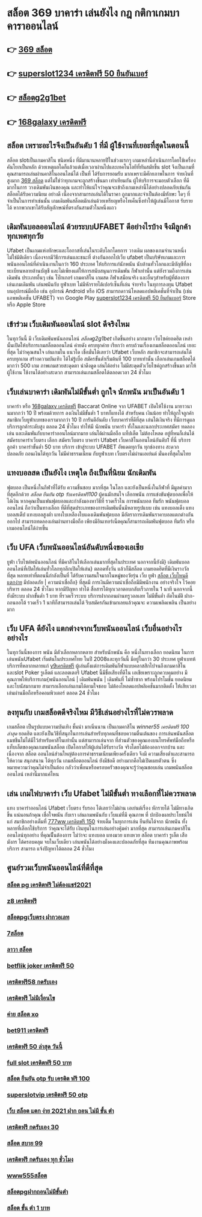 # สล็อต 369 บาคาร่า เล่นยังไง กฎ กติกาเกมบาคาราออนไลน์

## 👉 [369 สล็อต](https://ufabetpgufa.ufax.win/)
## 👉 [superslot1234 เครดิตฟรี 50 ยืนยันเบอร์](https://ufa7777.ufax.win/)
## 👉 [สล็อตg2g1bet](https://ufa7777.ufax.win/)
## 👉 [168galaxy เครดิตฟรี](https://ufa7777.ufax.win/)

## สล็อต  เพราะอะไรจึงเป็นอันดับ 1  ที่มี ผู้ใช้งานที่เยอะที่สุดในตอนนี้

 สล็อต slotเป็นเกมคาสิโน ชนิดหนึ่ง ที่มีมานานหลายปีในช่วงแรกๆ เกมเหล่านี้ดำเนินการโดยใช้เครื่องคันโยกเป็นหลัก ด้วยเหตุผลใดก็แล้วแต่เมื่อเวลาผ่านไปและเทคโนโลยีที่ทันสมัยขึ้น  slot จึงเป็นเกมที่คุณสามารถเล่นผ่านคาสิโนออนไลน์ได้ เป็นที่ ได้รับการยอมรับ มากเพราะมีศักยภาพในการ จ่ายเงินที่สูงมาก [369 สล็อต](https://ufa7777.ufax.win/) แต่ไม่ใช่ว่าทุกเกมจะถูกสร้างขึ้นมา เท่าเทียมกัน ผู้ให้บริการจะมอบตัวเลือก ที่ดีมากในการ วางเดิมพันเงินของคุณ และทำให้แน่ใจว่าคุณจะเข้าถึงเกมเหล่านี้ได้อย่างปลอดภัยเช่นกัน สล็อตได้รับความนิยม อย่างดี เนื่องจากสามารถเล่นได้ในราคา ถูกมากและจำเป็นต้องมีทักษะ ใดๆ ที่จำเป็นในการทำเช่นนั้น เกมเดิมพันสล็อตมักเล่นด้วยเหรียญหรือโทเค็นซึ่งทำให้ผู้เล่นมีโอกาส รับรายได้ หากพวกเขาได้รับสัญลักษณ์ที่ตรงกันสามตัวในหนึ่งแถว


##  เดิมพันบอลออนไลน์ ด้วยระบบUFABET ดีอย่างไรบ้าง จึงมีลูกค้าทุกเพศทุกวัย

Ufabet เป็นเกมแห่งทักษะและโอกาสที่เล่นในระดับโลกโดยการ วางเดิม ผลของเกมจำนวนหนึ่ง ไม่ใช่มิติเดียว เนื่องจากมีวิธีการเล่นและชนะที่ ต่างกันออกไปเว็บ ufabet เป็นบริษัทเกมและการ พนันออนไลน์ที่ดำเนินงานในกว่า 160 ประเทศ ให้บริการแก่นักพนัน นับล้านทั่วโลกและมีบัญชีที่ลงทะเบียนหลายล้านบัญชี และไม่เพียงแต่ให้การสนับสนุนการเดิมพัน กีฬาเท่านั้น แต่ยังรวมถึงการเล่นเดิมพัน ประเภทอื่นๆ เช่น โป๊กเกอร์ เกมคาสิโน เกมสด กีฬาเสมือนจริง และอื่นๆสำหรับผู้ที่ต้องการเล่นเกมเดิมพัน เล่นพนันกับ ยูฟ่าเบท ไม่มีหักรายได้เปอร์เซ็นที่เล่น จ่ายจริง ในทุการลงทุน Ufabet  บนอุปกรณ์มือถือ เช่น อุปกรณ์ Android หรือ iOS สามารถดาวน์โหลดแอปพลิเคชั่นที่จำเป็น (เช่น แอพพลิเคชั่น UFABET) จาก Google Play [superslot1234 เครดิตฟรี 50 ยืนยันเบอร์](https://ufa7777.ufax.win/) Store หรือ Apple Store 


##  เข้าร่วม  เว็บเดิมพันออนไลน์  slot  ดีจริงไหม

ในทุกวันนี้ มี เว็บเดิมพันพนันออนไลน์ *สล็อตg2g1bet* เกิดขึ้นอย่าง มากมาย เว็บไซค์ยอดฮิต เหล่านั้นเปิดให้บริการเกมสล็อตออนไลน์ ค่ายดัง ครบทุกค่าย  เรียกว่า  ครบถ้วนเรื่องเกมสล็อตออนไลน์ เยอะที่สุด ไม่ว่าคุณสนใจ เล่นเกมใน แนวใด   เชื่อมั่นได้เลยว่า  Ufabet เว็บหลัก สมาชิกจะสามารถเล่นได้ครบทุกเกม สร้างความบันเทิง ได้ไม่รู้เบื่อ สมัครขั้นต่ำเริ่มต้นที่ 100 บาทเท่านั้น เลือกเล่นเกมสล็อตได้มากว่า 500 เกม ภาพเกมสวยสะดุดตา น่าดึงดูด เล่นได้อย่าง ไม่มีสะดุดตัวเว็บไซค์ถูกสร้างขึ้นมา มาให้ ผู้ใช้งาน ใช้งานได้อย่างสะดวก สามารถเล่นเกมสล็อตได้ตลอดเวลา 24 ชั่วโมง

##  เว็บเล่นบาคาร่า  เดิมพันไม่มีขั้นต่ำ ถูกใจ นักพนัน มาเป็นอันดับ 1

บาคาร่า หรือ [168galaxy เครดิตฟรี](https://ufabetpgufa.ufax.win/) Baccarat Online จาก UFABET  เปิดให้ใช้งาน มายาวนานมากกว่า 10 ปี พร้อมด้วยการ  ลงเงินไม่มีขั้นต่ำ 1 บาทก็แทงได้ สำหรับคน  เงินน้อย ทำให้ถูกใจลูกค้า สมาชิกเว็บยูฟ่าเบทของเรามากกว่า 10 ปี การันตีอันดับ เว็บบาคาร่าที่ดีที่สุด   เล่นได้เงินจริง   ที่มีการดูแลบริการลูกค้าระดับสูง ตลอด 24 ชั่วโมง ทำให้มี นักพนัน บาคาร่า ทั้งในและนอกประเทศสมัคร ทดลองเล่น และเดิมพันกับบาคาร่าออนไลน์มากมาย เล่นได้ผ่านมือถือ แท็ปเล็ต ไม่ต้องโหลด อยู่ที่หนก็เล่นได้ สมัครบาคาร่าเว็บตรง เลือก สมัครเว็บตรง บาคาร่า Ufabet   เว็บคาสิโนออนไลน์อันดับ1 ที่นี่ บริการลูกค้า บาคาร่าขั้นต่ำ 50 บาท บริการ  เข้าสู่ระบบ UFABET อัพเดตทุกวัน ทุกช่องทาง สะดวก ปลอดภัย ถอนเงินได้ทุกวัน ไม่มีค่าธรรมเนียม กับยูฟ่าเบท เว็บตรงไม่ผ่านเอเย่นต์ มั่นคงที่สุดในไทย


##  แทงบอลสด   เป็นยังไง เหตุใด ถึงเป็นที่นิยม นักเดิมพัน 

ฟุตบอล  เป็นหนึ่งในกีฬาที่ได้รับ ความชื่นชอบ  มากที่สุด ในโลก และยังเป็นหนึ่งในกีฬาที่ มีมูลค่ามากที่สุดอีกด้วย *สล็อต ยืนยัน otp รับเครดิตฟรี100* ผู้คนมักสนใจ  เลือกพนัน การแข่งขันฟุตบอลเพื่อให้ได้เงิน หากคุณเป็นแฟนฟุตบอลและกำลังมองหาวิธีที่ รวดเร็วใน การพนันบอล  ทีมรัก  พนันฟุตบอลออนไลน์  ถือว่าเป็นทางเลือก ที่ดีที่สุดประเภทของการเดิมพันนั้นมีหลายรูปแบบ เช่น แทงบอลเต็ง แทงบอลสเต็ป แทงบอลสูงต่ำ แทงใบเหลืองใบแดงเดิมพันฟุตบอล มีอัตราการเดิมพันราคาบอลแตกต่างกันออกไป สามารถทดลองเล่นผ่านทางมือถือ เพียงมีอินเทอร์เน็ตคุณก็สามารถเดิมพันฟุตบอล  ทีมรัก หรือเกมออนไลน์ได้ง่ายขึ้น


## เว็บ UFA เว็บพนันออนไลน์อันดับหนึ่งของเอเชีย

 ยูฟ่า  เว็บไซต์พนันออนไลน์ ที่มีคาสิโนให้เลือกเล่นมากที่สุดในประเทศ นอกจากนี้ยังมี} เดิมพันบอลออนไลน์ที่เปิดให้เล่นทั่วโลกทุกลีกเปิดให้เล่น} ตลอดทั้งวัน  แล้วก็มีสล็อต  เกมยอดฮิตที่มีเงินรางวัล ที่สุด หลายเท่าที่ตอนนี้กำลังเป็นที่ ได้รับความสนใจมากในหมู่ของวัยรุ่น  เว็บ ยูฟ่า [สล็อต เว็บไหนดี แตกง่าย](https://ufabetpgufa.ufax.win/) มีปลอดภัย | ความน่าเชื่อถือ} ที่สุดมี การเงินมีความน่าเชื่อถือมีมีพนักงาน อย่างจริงใจ ไว้คอย บริหาร ตลอด 24 ชั่วโมง  หากมีปัญหา ทำได้  สื่อสารได้ทุกเวลาตอบกลับเร็วภายใน 1 นาที นอกจากนี้ยังมีระบบ ฝากขั้นต่ำ 1 บาท ที่รวดเร็วระบบ บริการฝากถอนผ่านทรูวอลเลท ไม่มีขั้นต่ำ อัตโนมัติ ฝาก-ถอนออโต้ รวดเร็ว 1 นาทีก็สามารถเล่นได้ รีบสมัครกันเข้ามาเลยแล้วคุณจะ ความเพลิดเพลิน เป็นอย่างมาก



## เว็บ UFA ดียังไง แตกต่างจากเว็บพนันออนไลน์ เว็บอื่นอย่างไรอย่างไร

 ในทุกวันนี้ของการ พนัน มีตัวเลือกหลากหลาย สำหรับนักพนัน  คือ หนึ่งในทางเลือก ยอดนิยม ในการเล่นพนันUfabet เริ่มต้นในประเทศไทย ในปี 2008และทุกวันนี้ มีอยู่ในกว่า 30 ประเทศ ยูฟ่าเบทห้บริการที่หลากหลายแก่ [y9เครดิตฟรี](https://ufa7777.ufax.win/) ผู้เล่นตั้งแต่การเดิมพันกีฬาแบบคลาสสิกไปจนถึงเกมคาสิโนและslot  Poker รูเล็ตต์ และลอตเตอรี  Ufabet นี้มีชื่อเสียงที่ดีใน เอเชียเพราะถูกควบคุมอย่าง มีคุณภาพให้บริการเกม{พนันออนไลน์ | เดิมพันพนัน | เดิมพันที่ ไม่ซ้ำซาก พร้อมโปรโมชั่น ยอดนิยม และโบนัสมากมาย สามารถเลือกเล่นเกมได้ตามใจชอบ  ไม่ต้องโหลดแอปพลิเคชั่นมากติดตั้ง ให้เสียเวลาเล่นผ่านมือถือหรือคอมพิวเตอร์ ตลอด 24 ชั่วโมง 


## ลงทุนกับ เกมสล็อตดีจริงไหม มีวิธีเล่นอย่างไรที่ไม่ควรพลาด

เกมสล็อต เป็นรูปแบบความบันเทิง ชั้นนำ  มาเนิ่นนาน เป็นเกมคาสิโน *winner55 เครดิตฟรี 100 ล่าสุด* ยอดฮิต และยังเป็นวิธีที่สนุกในการเล่นสำหรับทุกคนที่ชอบความตื่นเต้นของ การเล่นพนันสล็อตแมชชีนไม่ได้มีไว้สำหรับคาสิโนเท่านั้น แต่สามารถเล่นจาก ที่ส่วนตัวของคุณเองบนโทรศัพท์มือถือหรือแท็บเล็ตของคุณเกมพนันสล็อต เปิดโอกาสให้ผู้เล่นได้รับรางวัล จริงโดยไม่ต้องออกจากบ้าน และเนื่องจาก สล็อต ออนไลน์ส่วนใหญ่ต้องการค่าธรรมเนียมเพียงครั้งเดียว จึงมี ความเสี่ยงต่ำและสามารถให้ความ สนุกสนาน  ได้ทุกวัน เกมสล็อตออนไลน์ ยังมีข้อดี อย่างมากคือไม่เปิดเผยตัวตน ซึ่งหมายความว่าคุณไม่จำเป็นต้อง กลัวว่าเพื่อนหรือครอบครัวของคุณจะรู้ว่าคุณชอบเล่น เกมพนันสล็อตออนไลน์ เหล่านี้มากแค่ไหน


## เล่น เกมไพ่บาคาร่า  เว็บ Ufabet ไม่มีขั้นต่ำ ทางเลือกที่ไม่ควรพลาด

แทง บาคาร่าออนไลน์ Ufabet เว็บตรง  รับรอง ได้เลยว่าไม่ผ่าน เอเย่นต์เรื่อง หักรายได้ ไม่มีทางเกิดขึ้น แน่นอนถ้าคุณ เชื่อใจพนัน กับเรา เล่นเกมพนันกับ เว็บแม่ที่มี คุณภาพ ที่ ปกป้องผลประโยชน์ให้แก่ สมาชิกอย่างเต็มที่ [777ww เครดิตฟรี 150](https://ufa7777.ufax.win/)   จ่ายเต็ม ในทุกการเล่น ยืนยันได้จาก นักพนัน ทั้งหลายที่เลือกใช้บริการ ว่าคุณจะได้รับ เงินทุนในการเล่นอย่างคุ้มค่า  มากที่สุด สามารถเล่นเกมคาสิโนออนไลน์ทุกอย่าง ที่คุณนีั้นต้องการ ไม่ว่าจะ แทงบอล แทงมวย แทงหวย สล็อต บาคาร่า รูเล็ต เสือมังกร ได้ครอบคลุม  จบในเว็บเดียว เล่นพนันได้อย่างมั่งคงและปลอดภัยที่สุด ทีมงานคุณภาพพร้อมบริการ สามารถ แจ้งปัญหาได้ตลอด 24 ชั่วโมง

## ศูนย์รวมเว็บพนันออนไลน์ที่ดีที่สุด

### [สล็อต pg เครดิตฟรี ไม่ต้องแชร์2021](https://atom.io/themes/สมัคร%20pg%20ufabet%20666%20สล็อต%20008%20สล็อต%2020%20รับ%20100%20เว็บตรง100%)
### [z8 เครดิตฟรี](https://atom.io/themes/สมัคร%20pg%20ufabet%20abcสล็อต%20008%20สล็อต%2020%20รับ%20100%20เว็บตรง100%)
### [สล็อตpgเว็บตรง ฝากวอเลท](https://atom.io/themes/สมัคร%20pg%20ufabet%20สล็อต%20ฝากขั้นต่ำ%201%20บาท%20รับ%2050%20008%20สล็อต%2020%20รับ%20100%20เว็บตรง100%)
### [7สล็อต](https://atom.io/themes/สมัคร%20pg%20ufabet%20สล็อต1234%20008%20สล็อต%2020%20รับ%20100%20เว็บตรง100%)
### [ลาวา สล็อต](https://atom.io/themes/สมัคร%20pg%20ufabet%20เครดิตฟรี%20กดรับเอง%20ยืนยันเบอร์%20ล่าสุด%20008%20สล็อต%2020%20รับ%20100%20เว็บตรง100%)
### [betflik joker เครดิตฟรี 50](https://atom.io/themes/สมัคร%20pg%20ufabet%20สล็อต%2066%20008%20สล็อต%2020%20รับ%20100%20เว็บตรง100%)
### [เครดิตฟรี58 กดรับเอง](https://atom.io/themes/สมัคร%20pg%20ufabet%20สล็อต%20ฝาก20รับ100%20ทํา%20200ถอนได้100วอเลท%20008%20สล็อต%2020%20รับ%20100%20เว็บตรง100%)
### [เครดิตฟรี ไม่มีเงื่อนไข](https://atom.io/themes/สมัคร%20pg%20ufabet%20เครดิตฟรี%20ไม่ต้องฝาก%20008%20สล็อต%2020%20รับ%20100%20เว็บตรง100%)
### [ค่าย สล็อต xo](https://atom.io/themes/สมัคร%20pg%20ufabet%20เครดิตฟรี%2050%20กดรับเอง%20ยืนยันเบอร์%20008%20สล็อต%2020%20รับ%20100%20เว็บตรง100%)
### [bet911 เครดิตฟรี](https://atom.io/themes/สมัคร%20pg%20ufabet%201688สล็อต%20008%20สล็อต%2020%20รับ%20100%20เว็บตรง100%)
### [เครดิตฟรี 50 ล่าสุด วันนี้](https://atom.io/themes/สมัคร%20pg%20ufabet%20สล็อต888%20โอน%20ผ่าน%20วอ%20เลท%20ไม่มีขั้นต่ํา%20008%20สล็อต%2020%20รับ%20100%20เว็บตรง100%)
### [full slot เครดิตฟรี 50 บาท](https://atom.io/themes/สมัคร%20pg%20ufabet%20เครดิตฟรี%2050%20ทํา%20ยอด%20300%20ถอน%20300%20ล่าสุด%20008%20สล็อต%2020%20รับ%20100%20เว็บตรง100%)
### [สล็อต ยืนยัน otp รับ เครดิต ฟรี 100](https://atom.io/themes/สมัคร%20pg%20ufabet%20สล็อต%20imi689%20008%20สล็อต%2020%20รับ%20100%20เว็บตรง100%)
### [superslotvip เครดิตฟรี 50 otp](https://atom.io/themes/สมัคร%20pg%20ufabet%20สล็อต%20คิงคอง%20008%20สล็อต%2020%20รับ%20100%20เว็บตรง100%)
### [เว็บ สล็อต แตก ง่าย 2021 ฝาก ถอน ไม่มี ขั้น ต่ํา](https://atom.io/themes/สมัคร%20pg%20ufabet%20superslot1234%20เครดิตฟรี%2050%20ยืนยัน%20otp%20ถอนได้%20300%20ล่าสุด%20008%20สล็อต%2020%20รับ%20100%20เว็บตรง100%)
### [เครดิตฟรี กดรับเอง 30](https://atom.io/themes/สมัคร%20pg%20ufabet%20wwluck%20เครดิตฟรี%20150%20บาท%20008%20สล็อต%2020%20รับ%20100%20เว็บตรง100%)
### [สล็อต สบาย 99](https://atom.io/themes/สมัคร%20pg%20ufabet%20เว็บ%20สล็อต%20ฝาก%2020%20รับ%20100%20ถอนไม่อั้น%20008%20สล็อต%2020%20รับ%20100%20เว็บตรง100%)
### [เครดิตฟรี กดรับเอง ทุก ชั่วโมง](https://atom.io/themes/สมัคร%20pg%20ufabet%20สล็อต%20ส%20ปิ%20น%20ฟรี%2030%20ครั้ง%20ถอนได้%20008%20สล็อต%2020%20รับ%20100%20เว็บตรง100%)
### [www555สล็อต](https://atom.io/themes/สมัคร%20pg%20ufabet%20สล็อต%20y9%20008%20สล็อต%2020%20รับ%20100%20เว็บตรง100%)
### [สล็อตpgฝากถอนไม่มีขั้นต่ํา](https://atom.io/themes/สมัคร%20pg%20ufabet%20winner%20เครดิตฟรี%20100%20บาท%20008%20สล็อต%2020%20รับ%20100%20เว็บตรง100%)
### [สล็อต ขั้น ต่ํา 1 บาท](https://atom.io/themes/สมัคร%20pg%20ufabet%20pg%20สล็อต%20168%20008%20สล็อต%2020%20รับ%20100%20เว็บตรง100%)